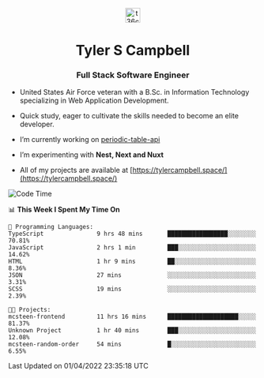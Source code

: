 <p align="center">
<a href="https://www.linkedin.com/in/t36campbell" target="blank"><img align="center" src="https://ik.imagekit.io/t36campbell/Portfolio/linkedin.png.original_m8bbGgPh6.png" alt="t36campbell" height="30" width="30" /></a>
</p>
<h1 align="center">Tyler S Campbell</h1>
<h3 align="center">Full Stack Software Engineer</h3>

* United States Air Force veteran with a B.Sc. in Information Technology specializing in Web Application Development. 

* Quick study, eager to cultivate the skills needed to become an elite developer.

* I’m currently working on [periodic-table-api](https://github.com/t36campbell/periodic-table-api)

* I’m experimenting with **Nest, Next and Nuxt**

* All of my projects are available at [https://tylercampbell.space/](https://tylercampbell.space/)

<!--START_SECTION:waka-->
![Code Time](http://img.shields.io/badge/Code%20Time-1%2C541%20hrs%2015%20mins-blue)

📊 **This Week I Spent My Time On** 

```text
💬 Programming Languages: 
TypeScript               9 hrs 48 mins       █████████████████░░░░░░░░   70.81% 
JavaScript               2 hrs 1 min         ███░░░░░░░░░░░░░░░░░░░░░░   14.62% 
HTML                     1 hr 9 mins         ██░░░░░░░░░░░░░░░░░░░░░░░   8.36% 
JSON                     27 mins             ░░░░░░░░░░░░░░░░░░░░░░░░░   3.31% 
SCSS                     19 mins             ░░░░░░░░░░░░░░░░░░░░░░░░░   2.39%

🐱‍💻 Projects: 
mcsteen-frontend         11 hrs 16 mins      ████████████████████░░░░░   81.37% 
Unknown Project          1 hr 40 mins        ███░░░░░░░░░░░░░░░░░░░░░░   12.08% 
mcsteen-random-order     54 mins             █░░░░░░░░░░░░░░░░░░░░░░░░   6.55%

```


 Last Updated on 01/04/2022 23:35:18 UTC
<!--END_SECTION:waka-->
